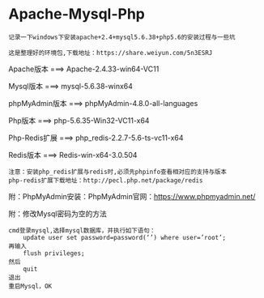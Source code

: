 # Apache-Mysql-Php
	记录一下windows下安装apache+2.4+mysql5.6.38+php5.6的安装过程与一些坑

	这是整理好的环境包,下载地址：https://share.weiyun.com/5n3ESRJ


Apache版本   	===>  Apache-2.4.33-win64-VC11


Mysql版本	 	===>  mysql-5.6.38-winx64

phpMyAdmin版本	===>  phpMyAdmin-4.8.0-all-languages


Php版本	 	 	===>  php-5.6.35-Win32-VC11-x64

Php-Redis扩展  	===>  php_redis-2.2.7-5.6-ts-vc11-x64

Redis版本		===>  Redis-win-x64-3.0.504

	注意：安装php_redis扩展与redis时,必须先phpinfo查看相对应的支持与版本
	php-redis扩展下载地址：http://pecl.php.net/package/redis

附：PhpMyAdmin安装：PhpMyAdmin官网：https://www.phpmyadmin.net/	

附：修改Mysql密码为空的方法

	cmd登录mysql,选择mysql数据库，并执行如下语句：
		update user set password=password(‘’) where user=’root’;
	再输入
		flush privileges;
	然后
		quit
	退出
	重启Mysql，OK
